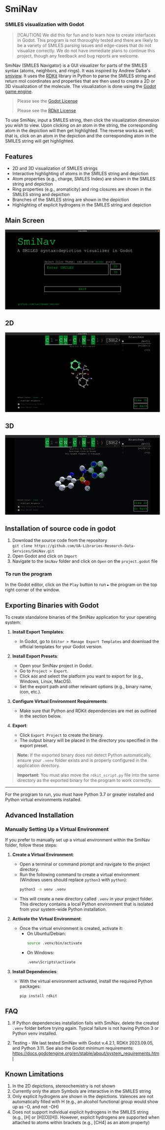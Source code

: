 # SmiNav
### SMILES visualization with Godot

> [!CAUTION] We did this for fun and to learn how to create interfaces in Godot. This program is not thoroughly tested and there are likely to be a variety of SMILES parsing issues and edge-cases that do not visualize correctly. We do not have immediate plans to continue this project, though any feedback and bug reports are welcome.

SmiNav (SMILES Navigator) is a GUI visualizer for parts of the SMILES syntax (atoms, neighbors, and rings). It was inspired by Andrew Dalke's [smiview](https://hg.sr.ht/~dalke/smiview). It uses the [RDKit](https://www.rdkit.org/) library in Python to parse the SMILES string and return mol coordinates and properties that are then used to create a 2D or 3D visualization of the molecule. The visualization is done using the [Godot game engine](https://godotengine.org/).

> Please see the [Godot License](https://godotengine.org/license/)
> 
> Please see the [RDkit License](https://github.com/rdkit/rdkit)

To use SmiNav, input a SMILES string, then click the visualization dimension you wish to view. Upon clicking on an atom in the string, the corresponding atom in the depiction will then get highlighted. The reverse works as well; that is, click on an atom in the depiction and the corresponding atom in the SMILES string will get highlighted.

## Features
* 2D and 3D visualization of SMILES strings
* Interactive highlighting of atoms in the SMILES string and depiction
* Atom properties (e.g., charge, SMILES Index) are shown in the SMILES string and depiction
* Ring properties (e.g., aromaticity) and ring closures are shown in the SMILES string and depiction
* Branches of the SMILES string are shown in the depiction
* Highlighting of explicit hydrogens in the SMILES string and depiction

## Main Screen

![](Images/MainScreen.png)

## 2D

![](Images/2D.png)

## 3D

![](Images/3D.png)

## Installation of source code in godot

1. Download the source code from the repository  
`git clone https://github.com/UA-Libraries-Research-Data-Services/SmiNav.git`
2. Open Godot and click on `Import`
3. Navigate to the `SmiNav` folder and click on `Open` on the `project.godot` file

### To run the program

In the Godot editor, click on the `Play` button to run `►` the program on the top right corner of the window.

## Exporting Binaries with Godot

To create standalone binaries of the SmiNav application for your operating system:

1. **Install Export Templates**:
   - In Godot, go to `Editor > Manage Export Templates` and download the official templates for your Godot version.

2. **Install Export Presets**:
   - Open your SmiNav project in Godot.
   - Go to `Project > Export`.
   - Click `Add` and select the platform you want to export for (e.g., Windows, Linux, MacOS).
   - Set the export path and other relevant options (e.g., binary name, icon, etc.).

3. **Configure Virtual Environment Requirements**:
   - Make sure that Python and RDKit dependencies are met as outlined in the section below.

4. **Export**:
   - Click `Export Project` to create the binary.
   - The output binary will be placed in the directory you specified in the export preset.

> **Note:** If the exported binary does not detect Python automatically, ensure your `.venv` folder exists and is properly configured in the application directory.

> **Important:** You must also move the `rdkit_script.py` file into the same directory as the exported binary for the program to work correctly.

---

For the program to run, you must have Python 3.7 or greater installed and Python virtual environments installed.

## Advanced Installation

### Manually Setting Up a Virtual Environment

If you prefer to manually set up a virtual environment within the SmiNav folder, follow these steps:

1. **Create a Virtual Environment**:
   - Open a terminal or command prompt and navigate to the project directory.
   - Run the following command to create a virtual environment (Windows users should replace `python3` with `python`):
     ```bash
     python3 -m venv .venv
     ```
   - This will create a new directory called `.venv` in your project folder. This directory contains a local Python environment that is isolated from your system-wide Python installation.

2. **Activate the Virtual Environment**:
   - Once the virtual environment is created, activate it:
     - On Ubuntu/Debian:
       ```bash
       source .venv/bin/activate
       ```
     - On Windows:
       ```cmd
       .venv\Scripts\activate
       ```

3. **Install Dependencies**:
    - With the virtual environment activated, install the required Python packages:
      ```bash
      pip install rdkit
      ```

## FAQ

1. If Python dependencies installation fails with SmiNav, delete the created `.venv` folder before trying again. Typical failure is not having Python 3 or Python venv installed.

2. Testing - We last tested SmiNav with Godot v.4.2.1, RDKit 2023.09.05, and Python 3.11. See also the Godot minimum requirements: https://docs.godotengine.org/en/stable/about/system_requirements.html

## Known Limitations

1. In the 2D depictions, stereochemistry is not shown
2. Currently only the atom Symbols are interactive in the SMILES string
3. Only explicit hydrogens are shown in the depictions. Valences are not automatically filled with H (e.g., an alcohol functional group would show up as -O, and not -OH)
4. Does not support individual explicit hydrogens in the SMILES string (e.g., [H] or [H][O][H]). However, explicit hydrogens are supported when attached to atoms within brackets (e.g., [CH4] as an atom property)


